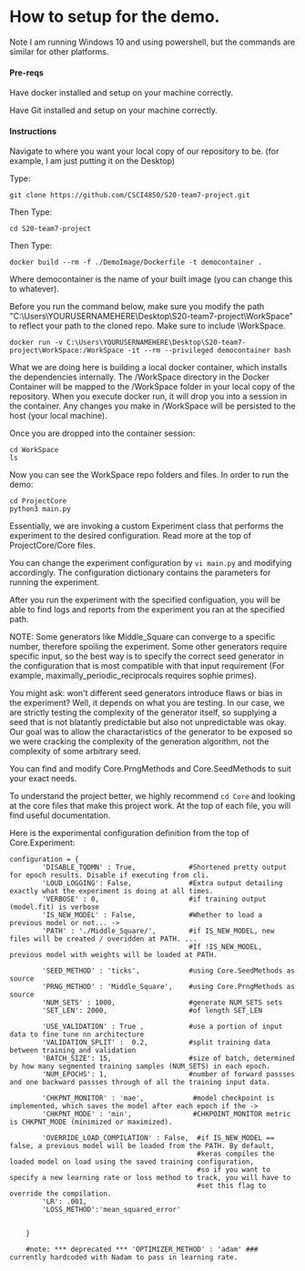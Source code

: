 # How to setup for the demo.
Note I am running Windows 10 and using powershell, but the commands are similar for other platforms.

#### Pre-reqs
Have docker installed and setup on your machine correctly. 

Have Git installed and setup on your machine correctly.

#### Instructions
Navigate to where you want your local copy of our repository to be. (for example, I am just putting it on the Desktop)

Type:
```
git clone https://github.com/CSCI4850/S20-team7-project.git
```
Then Type:
```
cd S20-team7-project
```
Then Type:
```
docker build --rm -f ./DemoImage/Dockerfile -t democontainer .
```
Where democontainer is the name of your built image (you can change this to whatever).

Before you run the command below, make sure you modify the path "C:\Users\YOURUSERNAMEHERE\Desktop\S20-team7-project\WorkSpace" to reflect your path to the cloned repo. Make sure to include \WorkSpace.

```
docker run -v C:\Users\YOURUSERNAMEHERE\Desktop\S20-team7-project\WorkSpace:/WorkSpace -it --rm --privileged democontainer bash 
```

What we are doing here is building a local docker container, which installs the dependencies internally. The /WorkSpace directory in the Docker Container will be mapped to the /WorkSpace folder in your local copy of the repository. When you execute docker run, it will drop you into a session in the container. Any changes you make in /WorkSpace will be persisted to the host (your local machine).

Once you are dropped into the container session:

```
cd WorkSpace
ls
```
Now you can see the WorkSpace repo folders and files. In order to run the demo:

``` 
cd ProjectCore
python3 main.py
```
Essentially, we are invoking a custom Experiment class that performs the experiment to the desired configuration. Read more at the top of ProjectCore/Core files.

You can change the experiment configuration by `vi main.py` and modifying accordingly. The configuration dictionary contains the parameters for running the experiment.

After you run the experiment with the specified configuation, you will be able to find logs and reports from the experiment you ran at the specified path.

NOTE: Some generators like Middle_Square can converge to a specific number, therefore spoiling the experiment. Some other generators require specific input, so the best way is to specify the correct seed generator in the configuration that is most compatible with that input requirement (For example, maximally_periodic_reciprocals requires sophie primes). 

You might ask: won't different seed generators introduce flaws or bias in the experiment? Well, it depends on what you are testing. In our case, we are strictly testing the complexity of the generator itself, so supplying a seed that is not blatantly predictable but also not unpredictable was okay. Our goal was to allow the charactaristics of the generator to be exposed so we were cracking the complexity of the generation algorithm, not the complexity of some arbitrary seed.

You can find and modify Core.PrngMethods and Core.SeedMethods to suit your exact needs.

To understand the project better, we highly recommend `cd Core` and looking at the core files that make this project work.
At the top of each file, you will find useful documentation. 

Here is the experimental configuration definition from the top of Core.Experiment:

```
configuration = {
        'DISABLE_TQDMN' : True,             #Shortened pretty output for epoch results. Disable if executing from cli.
        'LOUD_LOGGING': False,              #Extra output detailing exactly what the experiment is doing at all times.
        'VERBOSE' : 0,                      #if training output (model.fit) is verbose
        'IS_NEW_MODEL' : False,             #Whether to load a previous model or not... ->
        'PATH' : './Middle_Square/',        #if IS_NEW_MODEL, new files will be created / overidden at PATH. ... 
                                            #If !IS_NEW_MODEL, previous model with weights will be loaded at PATH. 
        
        'SEED_METHOD' : 'ticks',            #using Core.SeedMethods as source   
        'PRNG_METHOD' : 'Middle_Square',    #using Core.PrngMethods as source  
        'NUM_SETS' : 1000,                  #generate NUM_SETS sets 
        'SET_LEN': 2000,                    #of length SET_LEN                        
        
        'USE_VALIDATION' : True ,           #use a portion of input data to fine tune nn architecture
        'VALIDATION_SPLIT' :  0.2,          #split training data between training and validation
        'BATCH_SIZE': 15,                   #size of batch, determined by how many segmented training samples (NUM_SETS) in each epoch.
        'NUM_EPOCHS': 1,                    #number of forward passses and one backward passses through of all the training input data.
        
        'CHKPNT_MONITOR' : 'mae',            #model checkpoint is implemented, which saves the model after each epoch if the ->
        'CHKPNT_MODE' : 'min',               #CHKPOINT_MONITOR metric is CHKPNT_MODE (minimized or maximized).
        
        'OVERRIDE_LOAD_COMPILATION' : False,  #if IS_NEW_MODEL == false, a previous model will be loaded from the PATH. By default, 
                                              #keras compiles the loaded model on load using the saved training configuration, 
                                              #so if you want to specify a new learning rate or loss method to track, you will have to
                                              #set this flag to override the compilation.
        'LR': .001,
        'LOSS_METHOD':'mean_squared_error'
        
        
    }  
    
    #note: *** deprecated *** 'OPTIMIZER_METHOD' : 'adam' ### currently hardcoded with Nadam to pass in learning rate.
```
